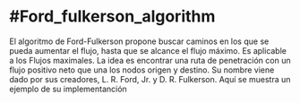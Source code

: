 #Ford_fulkerson_algorithm
===========================
El algoritmo de Ford-Fulkerson propone buscar caminos en los que se pueda aumentar el flujo, hasta que se alcance el flujo máximo. Es aplicable a los Flujos maximales. La idea es encontrar una ruta de penetración con un flujo positivo neto que una los nodos origen y destino. Su nombre viene dado por sus creadores, L. R. Ford, Jr. y D. R. Fulkerson. Aquí se muestra un ejemplo de su implementanción 
